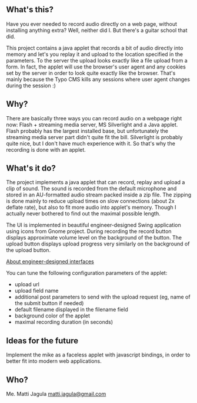 What's this?
------------

Have you ever needed to record audio directly on a web page, without installing anything extra? Well, neither did I. But there's a guitar school that did. 

This project contains a java applet that records a bit of audio directly into memory and let's you replay it and upload to the location specified in the parameters. To the server the upload looks exactly like a file upload from a form. In fact, the applet will use the browser's user agent and any cookies set by the server in order to look quite exactly like the browser. That's mainly because the Typo CMS kills any sessions where user agent changes during the session :)

Why?
----

There are basically three ways you can record audio on a webpage right now: Flash + streaming media server, MS Silverlight and a Java applet. Flash probably has the largest installed base, but unfortunately the streaming media server part didn't quite fit the bill. Silverlight is probably quite nice, but I don't have much experience with it. So that's why the recording is done with an applet.


What's it do?
----------

The project implements a java applet that can record, replay and upload a clip of sound. The sound is recorded from the default microphone and stored in an AU-formatted audio stream packed inside a zip file. The zipping is done mainly to reduce upload times on slow connections (about 2x deflate rate), but also to fit more audio into applet's memory. Though I actually never bothered to find out the maximal possible length.

The UI is implemented in beautiful engineer-designed Swing application using icons from Gnome project. During recording the record button displays approximate volume level on the background of the button. The upload button displays upload progress very similarly on the background of the upload button.

[About engineer-designed interfaces](http://dilbert.com/dyn/str_strip/000000000/00000000/0000000/000000/00000/2000/600/2652/2652.strip.gif)


You can tune the following configuration parameters of the applet:

* upload url
* upload field name
* additional post parameters to send with the upload request (eg, name of the submit button if needed)
* default filename displayed in the filename field
* background color of the applet
* maximal recording duration (in seconds)


Ideas for the future
---------------

Implement the mike as a faceless applet with javascript bindings, in order to better fit into modern web applications.

Who?
----

Me. Matti Jagula <matti.jagula@gmail.com>

